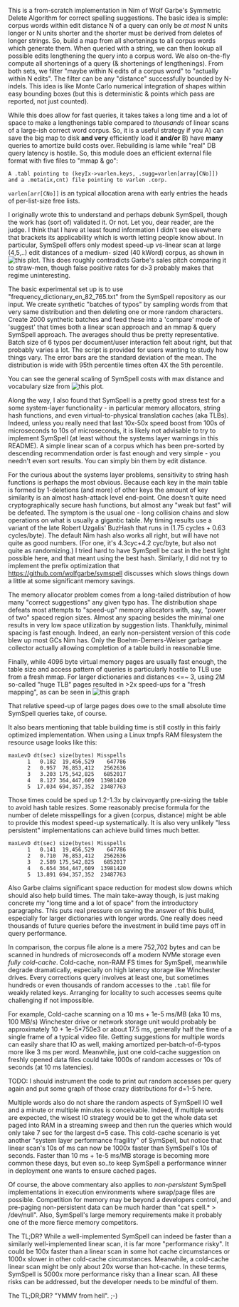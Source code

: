 This is a from-scratch implementation in Nim of Wolf Garbe's Symmetric Delete
Algorithm for correct spelling suggestions.  The basic idea is simple: corpus
words within edit distance N of a query can only be *at most* N units longer or
N units shorter and the shorter must be derived from deletes of longer strings.
So, build a map from all shortenings to all corpus words which generate them.
When queried with a string, we can then lookup all possible edits lengthening
the query into a corpus word.  We also on-the-fly compute all shortenings of a
query (& shortenings of lengthenings).  From both sets, we filter "maybe within
N edits of a corpus word" to "actually within N edits".  The filter can be any
"distance" successfully bounded by N-indels.  This idea is like Monte Carlo
numerical integration of shapes within easy bounding boxes (but this is
deterministic & points which pass are reported, not just counted).

While this does allow for fast queries, it takes takes a long time and a lot of
space to make a lengthenings table compared to *thousands* of linear scans of a
large-ish correct word corpus.  So, it is a useful strategy if you A) can save
the big map to disk **and very** efficiently load it **and/or** B) have **many**
queries to amortize build costs over.  Rebuilding is lame while "real" DB query
latency is hostile.  So, this module does an efficient external file format with
five files to "mmap & go":
```
A .tabl pointing to (keyIx->varlen.keys, .sugg=varlen[array[CNo]])
and a .meta(ix,cnt) file pointing to varlen .corp.
```
`varlen[arr[CNo]]` is an typical allocation arena with early entries the heads
of per-list-size free lists.

I originally wrote this to understand and perhaps debunk SymSpell, though the
work has (sort of) validated it.  Or not.  Let you, dear reader, are the judge.
I think that I have at least found information I didn't see elsewhere that
brackets its applicability which is worth letting people know about.  In
particular, SymSpell offers only modest speed-up vs-linear scan at large
(4,5,..) edit distances of a medium- sized (40 kWord) corpus, as shown in ![this
plot.](https://raw.githubusercontent.com/c-blake/suggest/master/scanVsymspellD5.png)
This does roughly contradicts Garbe's sales pitch comparing it to straw-men,
though false positive rates for d>3 probably makes that regime uninteresting.

The basic experimental set up is to use "frequency\_dictionary\_en\_82\_765.txt"
from the SymSpell repository as our input.  We create synthetic "batches of
typos" by sampling words from that very same distribution and then deleting one
or more random characters.  Create 2000 synthetic batches and feed these into a
'compare' mode of 'suggest' that times both a linear scan approach and an mmap &
query SymSpell approach.  The averages should thus be pretty representative.
Batch size of 6 typos per document/user interaction felt about right, but that
probably varies a lot.  The script is provided for users wanting to study how
things vary.  The error bars are the standard deviation of the mean.  The
distribution is wide with 95th percentile times often 4X the 5th percentile.

You can see the general scaling of SymSpell costs with max distance and
vocabulary size from ![this
plot.](https://raw.githubusercontent.com/c-blake/suggest/master/scanVsymspell4k.png)

Along the way, I also found that SymSpell is a pretty good stress test for a
some system-layer functionality - in particular memory allocators, string hash
functions, and even virtual-to-physical translation caches (aka TLBs).  Indeed,
unless you really need that last 10x-50x speed boost from 100s of microseconds
to 10s of microseconds, it is likely not advisable to try to implement SymSpell
(at least without the systems layer warnings in this README).  A simple linear
scan of a corpus which has been pre-sorted by descending recommendation order is
fast enough and very simple - you needn't even sort results.  You can simply bin
them by edit distance.

For the curious about the systems layer problems, sensitivity to string hash
functions is perhaps the most obvious.  Because each key in the main table is
formed by 1-deletions (and more) of other keys the amount of key similarity is
an almost hash-attack level end-point.  One doesn't quite need cryptographically
secure hash functions, but almost any "weak but fast" will be defeated.  The
symptom is the usual one - long collision chains and slow operations on what is
usually a gigantic table.  My timing results use a variant of the late Robert
Uzgalis' BuzHash that runs in (1.75 cycles + 0.63 cycles/byte).  The default Nim
hash also works all right, but will have not quite as good numbers.  (For one,
it's 4.3cyc+4.2 cyc/byte, but also not quite as randomizing.)  I tried hard to
have SymSpell be cast in the best light possible here, and that meant using the
best hash.  Similarly, I did not try to implement the prefix optimization that
https://github.com/wolfgarbe/symspell discusses which slows things down a little
at some significant memory savings.

The memory allocator problem comes from a long-tailed distribution of how many
"correct suggestions" any given typo has.  The distribution shape defeats most
attempts to "speed-up" memory allocators with, say, "power of two" spaced region
sizes.  Almost any spacing besides the minimal one results in very low space
utilization by suggestion lists.  Thankfully, minimal spacing is fast enough.
Indeed, an early non-persistent version of this code blew up most GCs Nim has.
Only the Boehm-Demers-Weiser garbage collector actually allowing completion of a
table build in reasonable time.

Finally, while 4096 byte virtual memory pages are usually fast enough, the table
size and access pattern of queries is particularly hostile to TLB use from a
fresh mmap.  For larger dictionaries and distances <=~ 3, using 2M so-called
"huge TLB" pages resulted in >2x speed-ups for a "fresh mapping", as can be seen
in ![this
graph](https://raw.githubusercontent.com/c-blake/suggest/master/4kVs2M.png)

That relative speed-up of large pages does owe to the small absolute time
SymSpell queries take, of course.

It also bears mentioning that table building time is still costly in this fairly
optimized implementation.  When using a Linux tmpfs RAM filesystem the resource
usage looks like this:
```
maxLevD dt(sec) size(bytes) Misspells
      1   0.182  19,456,529    647786
      2   0.957  76,853,412   2562636
      3   3.203 175,542,825   6852017
      4   8.127 364,447,609  13981420
      5  17.034 694,357,352  23487763
```
Those times could be sped up 1.2-1.3x by clairvoyantly pre-sizing the table to
avoid hash table resizes.  Some reasonably precise formula for the number of
delete misspellings for a given (corpus, distance) might be able to provide this
modest speed-up systematically.  It is also very unlikely "less persistent"
implementations can achieve build times much better.
```
maxLevD dt(sec) size(bytes) Misspells
      1   0.141  19,456,529    647786
      2   0.710  76,853,412   2562636
      3   2.589 175,542,825   6852017
      4   6.654 364,447,609  13981420
      5  13.891 694,357,352  23487763
```
Also Garbe claims significant space reduction for modest slow downs which should
also help build times.  The main take-away though, is just making concrete my
"long time and a lot of space" from the introductory paragraphs.  This puts real
pressure on saving the answer of this build, especially for larger dictionaries
with longer words.  One really does need thousands of future queries before the
investment in build time pays off in query performance.

In comparison, the corpus file alone is a mere 752,702 bytes and can be scanned
in hundreds of microseconds off a modern NVMe storage even *fully cold-cache*.
Cold-cache, non-RAM FS times for SymSpell, meanwhile degrade dramatically,
especially on high latency storage like Winchester drives.  Every corrections
query involves at least one, but sometimes hundreds or even thousands of random
accesses to the `.tabl` file for weakly related keys.  Arranging for locality to
such accesses seems quite challenging if not impossible.

For example, Cold-cache scanning on a 10 ms + 1e-5 ms/MB (aka 10 ms, 100 MB/s)
Winchester drive or network storage unit would probably be approximately
10 + 1e-5\*750e3 or about 17.5 ms, generally half the time of a single frame
of a typical video file.  Getting suggestions for multiple words can easily
share that IO as well, making amortized per-batch-of-6-typos more like 3 ms per
word.  Meanwhile, just one cold-cache suggestion on freshly opened data files
could take 1000s of random accesses or 10s of seconds (at 10 ms latencies).

TODO: I should instrument the code to print out random accesses per query again
and put some graph of those crazy distributions for d=1-5 here.

Multiple words also do not share the random aspects of SymSpell IO well and a
minute or multiple minutes is conceivable.  Indeed, if multiple words are
expected, the wisest IO strategy would be to get the whole data set paged into
RAM in a streaming sweep and then run the queries which would only take 7 sec
for the largest d=5 case.  This cold-cache scenario is yet another "system layer
performance fragility" of SymSpell, but notice that linear scan's 10s of ms can
now be 1000x faster than SymSpell's 10s of seconds.  Faster than 10 ms + 1e-5
ms/MB storage is becoming more common these days, but even so..to keep SymSpell
a performance winner in deployment one wants to ensure cached pages.

Of course, the above commentary also applies to *non-persistent* SymSpell
implementations in execution environments where swap/page files are possible.
Competition for memory may be beyond a developers control, and pre-paging
non-persistent data can be much harder than "cat spell.\* > /dev/null".
Also, SymSpell's large memory requirements make it probably one of the more
fierce memory competitors.

The TL;DR?  While a well-implemented SymSpell can indeed be faster than a
similarly well-implemented linear scan, it is far more "performance risky".
It could be 100x faster than a linear scan in some hot cache circumstances
or 1000x slower in other cold-cache circumstances.  Meanwhile, a cold-cache
linear scan might be only about 20x worse than hot-cache.  In these terms,
SymSpell is 5000x more performance risky than a linear scan.  All these risks
can be addressed, but the developer needs to be mindful of them.

The TL;DR;DR?  "YMMV from hell".  ;-)
